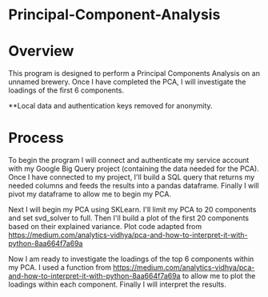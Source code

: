 # Principal-Component-Analysis

# Overview

This program is designed to perform a Principal Components Analysis on an unnamed brewery. Once I have completed the PCA, I will investigate the loadings of the first 6 components.

**Local data and authentication keys removed for anonymity.

# Process

To begin the program I will connect and authenticate my service account with my Google Big Query project (containing the data needed for the PCA). Once I have connected to my project, I'll build a SQL query that returns my needed columns and feeds the results into a pandas dataframe. Finally I will pivot my dataframe to allow me to begin my PCA.

Next I will begin my PCA using SKLearn. I'll limit my PCA to 20 components and set svd_solver to full. Then I'll build a plot of the first 20 components based on their explained variance. Plot code adapted from https://medium.com/analytics-vidhya/pca-and-how-to-interpret-it-with-python-8aa664f7a69a

Now I am ready to investigate the loadings of the top 6 components within my PCA. I used a function from https://medium.com/analytics-vidhya/pca-and-how-to-interpret-it-with-python-8aa664f7a69a to allow me to plot the loadings within each component. Finally I will interpret the results.
